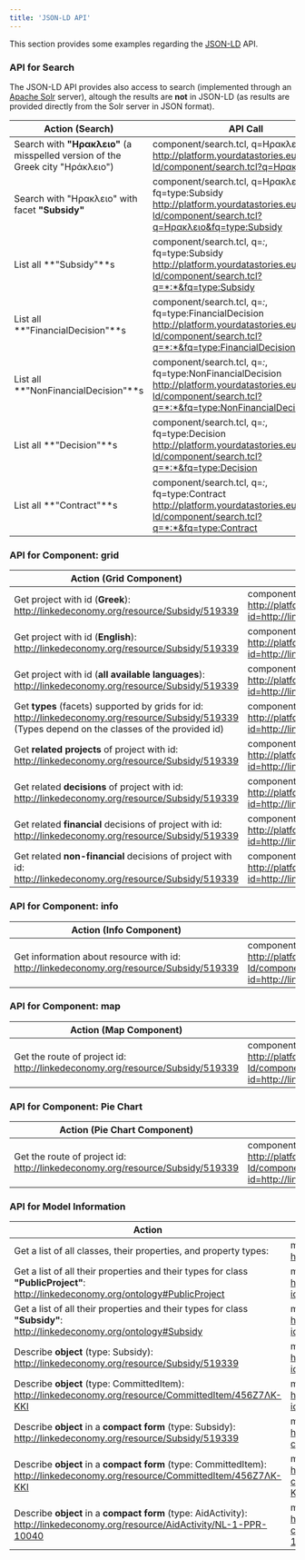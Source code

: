 ```yaml
---
title: 'JSON-LD API'
---
```


This section provides some examples regarding the [JSON-LD](http://json-ld.org/) API.

### API for Search
The JSON-LD API provides also access to search (implemented through an [Apache Solr](http://lucene.apache.org/solr/) server), altough the results are **not** in JSON-LD (as results are provided directly from the Solr server in JSON format).

| Action (Search) | API Call |
|-----------------|----------|
| Search with **"Ηρακλειο"** (a misspelled version of the Greek city "Ηράκλειο") | component/search.tcl, q=Ηρακλειο<br><http://platform.yourdatastories.eu/api/json-ld/component/search.tcl?q=Ηρακλειο> |
| Search with "Ηρακλειο" with facet **"Subsidy"** | component/search.tcl, q=Ηρακλειο, fq=type:Subsidy<br><http://platform.yourdatastories.eu/api/json-ld/component/search.tcl?q=Ηρακλειο&fq=type:Subsidy> |
| List all **"Subsidy"**s | component/search.tcl, q=*:*, fq=type:Subsidy<br><http://platform.yourdatastories.eu/api/json-ld/component/search.tcl?q=*:*&fq=type:Subsidy> |
| List all **"FinancialDecision"**s | component/search.tcl, q=*:*, fq=type:FinancialDecision<br><http://platform.yourdatastories.eu/api/json-ld/component/search.tcl?q=*:*&fq=type:FinancialDecision> |
| List all **"NonFinancialDecision"**s | component/search.tcl, q=*:*, fq=type:NonFinancialDecision<br><http://platform.yourdatastories.eu/api/json-ld/component/search.tcl?q=*:*&fq=type:NonFinancialDecision> |
| List all **"Decision"**s | component/search.tcl, q=*:*, fq=type:Decision<br><http://platform.yourdatastories.eu/api/json-ld/component/search.tcl?q=*:*&fq=type:Decision> |
| List all **"Contract"**s | component/search.tcl, q=*:*, fq=type:Contract<br><http://platform.yourdatastories.eu/api/json-ld/component/search.tcl?q=*:*&fq=type:Contract> |


### API for Component: **grid**
| Action (Grid Component) | API Call |
|-------------------------|----------|
| Get project with id (**Greek**): http://linkedeconomy.org/resource/Subsidy/519339 | component/grid.tcl, **type=project**, **lang=el**, id=...<br><http://platform.yourdatastories.eu/api/json-ld/component/grid.tcl?id=http://linkedeconomy.org/resource/Subsidy/519339&type=project&lang=el> |
| Get project with id (**English**): http://linkedeconomy.org/resource/Subsidy/519339 | component/grid.tcl, **type=project**, **lang=en**, id=...<br><http://platform.yourdatastories.eu/api/json-ld/component/grid.tcl?id=http://linkedeconomy.org/resource/Subsidy/519339&type=project&lang=en> |
| Get project with id (**all available languages**): http://linkedeconomy.org/resource/Subsidy/519339 | component/grid.tcl, **type=project**, **lang=i18n**, id=...<br><http://platform.yourdatastories.eu/api/json-ld/component/grid.tcl?id=http://linkedeconomy.org/resource/Subsidy/519339&type=project&lang=i18n> |
| Get **types** (facets) supported by grids for id: http://linkedeconomy.org/resource/Subsidy/519339 (Types depend on the classes of the provided id) | component/grid.tcl**/types**, id=...<br><http://platform.yourdatastories.eu/api/json-ld/component/grid.tcl/types?id=http://linkedeconomy.org/resource/Subsidy/519339> |
| Get **related projects** of project with id: http://linkedeconomy.org/resource/Subsidy/519339 | component/grid.tcl, **type=project.related.projects**, id=...<br><http://platform.yourdatastories.eu/api/json-ld/component/grid.tcl?id=http://linkedeconomy.org/resource/Subsidy/519339&type=project.related.projects> |
| Get related **decisions** of project with id: http://linkedeconomy.org/resource/Subsidy/519339 | component/grid.tcl, **type=project.decisions**, id=...<br><http://platform.yourdatastories.eu/api/json-ld/component/grid.tcl?id=http://linkedeconomy.org/resource/Subsidy/519339&type=project.decisions> |
| Get related **financial** decisions of project with id: http://linkedeconomy.org/resource/Subsidy/519339 | component/grid.tcl, **type=project.decisions.financial**, id=...<br><http://platform.yourdatastories.eu/api/json-ld/component/grid.tcl?id=http://linkedeconomy.org/resource/Subsidy/519339&type=project.decisions.financial> |
| Get related **non-financial** decisions of project with id: http://linkedeconomy.org/resource/Subsidy/519339 | component/grid.tcl, **type=project.decisions.non_financial**, id=...<br><http://platform.yourdatastories.eu/api/json-ld/component/grid.tcl?id=http://linkedeconomy.org/resource/Subsidy/519339&type=project.decisions.non_financial> |

### API for Component: **info**
| Action (Info Component) | API Call |
|-------------------------|----------|
| Get information about resource with id:<br>http://linkedeconomy.org/resource/Subsidy/519339 | component/info.tcl, lang=..., id=...<br><http://platform.yourdatastories.eu/api/json-ld/component/info.tcl?id=http://linkedeconomy.org/resource/Subsidy/519339> |

### API for Component: **map**
| Action (Map Component) | API Call |
|-------------------------|----------|
| Get the route of project id:<br>http://linkedeconomy.org/resource/Subsidy/519339 | component/map.tcl, lang=..., id=...<br><http://platform.yourdatastories.eu/api/json-ld/component/map.tcl?id=http://linkedeconomy.org/resource/Subsidy/519339&lang=en> |

### API for Component: **Pie Chart**
| Action (Pie Chart Component) | API Call |
|-------------------------|----------|
| Get the route of project id:<br>http://linkedeconomy.org/resource/Subsidy/519339 | component/piechart.tcl, lang=..., id=...<br><http://platform.yourdatastories.eu/api/json-ld/component/piechart.tcl?id=http://linkedeconomy.org/resource/Subsidy/519339&lang=en> |



### API for Model Information
| Action | API Call |
|--------|----------|
| Get a list of all classes, their properties, and property types: | model/classes.tcl<br><http://platform.yourdatastories.eu/api/json-ld/model/classes.tcl> |
| Get a list of all their properties and their types for class **"PublicProject"**:<br>http://linkedeconomy.org/ontology#PublicProject | model/class.tcl, id=...<br><http://platform.yourdatastories.eu/api/json-ld/model/class.tcl?id=http://linkedeconomy.org/ontology%23PublicProject> |
| Get a list of all their properties and their types for class **"Subsidy"**:<br>http://linkedeconomy.org/ontology#Subsidy | model/class.tcl, id=...<br><http://platform.yourdatastories.eu/api/json-ld/model/class.tcl?id=http://linkedeconomy.org/ontology%23Subsidy> |
| Describe **object** (type: Subsidy):<br>http://linkedeconomy.org/resource/Subsidy/519339 | model/describe.tcl, id=...<br><http://platform.yourdatastories.eu/api/json-ld/model/describe.tcl?id=http://linkedeconomy.org/resource/Subsidy/519339> |
| Describe **object** (type: CommittedItem):<br>http://linkedeconomy.org/resource/CommittedItem/456Ζ7ΛΚ-ΚΚΙ | model/describe.tcl, id=...<br><http://platform.yourdatastories.eu/api/json-ld/model/describe.tcl?id=http://linkedeconomy.org/resource/CommittedItem/456Ζ7ΛΚ-ΚΚΙ> |
| Describe **object** in a **compact form** (type: Subsidy):<br>http://linkedeconomy.org/resource/Subsidy/519339 | model/describe.tcl, **compact=1**, id=...<br><http://platform.yourdatastories.eu/api/json-ld/model/describe.tcl?compact=1&id=http://linkedeconomy.org/resource/Subsidy/519339> |
| Describe **object** in a **compact form** (type: CommittedItem):<br>http://linkedeconomy.org/resource/CommittedItem/456Ζ7ΛΚ-ΚΚΙ | model/describe.tcl, **compact=1**, id=...<br><http://platform.yourdatastories.eu/api/json-ld/model/describe.tcl?compact=1&id=http://linkedeconomy.org/resource/CommittedItem/456Ζ7ΛΚ-ΚΚΙ> |
| Describe **object** in a **compact form** (type: AidActivity):<br>http://linkedeconomy.org/resource/AidActivity/NL-1-PPR-10040 | model/describe.tcl, **compact=1**, id=...<br><http://platform.yourdatastories.eu/api/json-ld/model/describe.tcl?compact=1&id=http://linkedeconomy.org/resource/AidActivity/NL-1-PPR-10040&context=0> |
